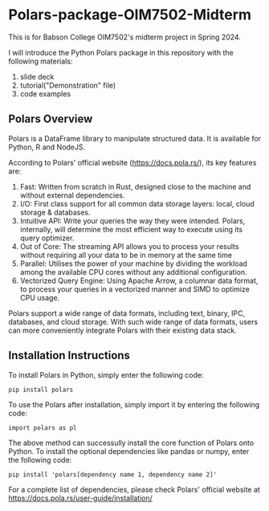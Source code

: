 # Polars-package-OIM7502-Midterm
This is for Babson College OIM7502's midterm project in Spring 2024. 

I will introduce the Python Polars package in this repository with the following materials:
1. slide deck
2. tutorial("Demonstration" file)
3. code examples
## Polars Overview
Polars is a DataFrame library to manipulate structured data. It is available for Python, R and NodeJS. 

According to Polars' official website (https://docs.pola.rs/), its key features are:
1. Fast: Written from scratch in Rust, designed close to the machine and without external dependencies.
2. I/O: First class support for all common data storage layers: local, cloud storage & databases.
3. Intuitive API: Write your queries the way they were intended. Polars, internally, will determine the most efficient way to execute using its query optimizer.
4. Out of Core: The streaming API allows you to process your results without requiring all your data to be in memory at the same time
5. Parallel: Utilises the power of your machine by dividing the workload among the available CPU cores without any additional configuration.
6. Vectorized Query Engine: Using Apache Arrow, a columnar data format, to process your queries in a vectorized manner and SIMD to optimize CPU usage.

Polars support a wide range of data formats, including text, binary, IPC, databases, and cloud storage. With such wide range of data formats, users can more conveniently integrate Polars with their existing data stack. 
## Installation Instructions
To install Polars in Python, simply enter the following code:

`pip install polars`

To use the Polars after installation, simply import it by entering the following code:

`import polars as pl`

The above method can successully install the core function of Polars onto Python. To install the optional dependencies like pandas or numpy, enter the following code:

`pip install 'polars[dependency name 1, dependency name 2]'`

For a complete list of dependencies, please check Polars' official website at https://docs.pola.rs/user-guide/installation/
